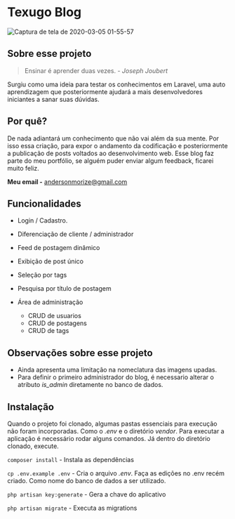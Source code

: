 # Texugo Blog

![Captura de tela de 2020-03-05 01-55-57](https://user-images.githubusercontent.com/49793812/75949318-9a8f5480-5e84-11ea-957d-9fa897f0e881.png)

## Sobre esse projeto

> Ensinar é aprender duas vezes. - *Joseph Joubert*

Surgiu como uma ideia para testar os conhecimentos em Laravel, uma auto aprendizagem que posteriormente ajudará a mais
desenvolvedores iniciantes a sanar suas dúvidas.

## Por quê?

De nada adiantará um conhecimento que não vai além da sua mente. Por isso essa criação, para expor o andamento da codificação e posteriormente a publicação de posts voltados ao desenvolvimento web. Esse blog faz parte do meu portfólio, se alguém puder enviar algum feedback, ficarei muito feliz.

**Meu email -** andersonmorize@gmail.com

## Funcionalidades

- Login / Cadastro.

- Diferenciação de cliente / administrador

- Feed de postagem dinâmico

- Exibição de post único

- Seleção por tags

- Pesquisa por título de postagem

- Área de administração
    - CRUD de usuarios
    - CRUD de postagens
    - CRUD de tags
    
## Observações sobre esse projeto

- Ainda apresenta uma limitação na nomeclatura das imagens upadas.
- Para definir o primeiro administrador do blog, é necessario alterar o atributo *is_admin* diretamente no banco de dados.

## Instalação

Quando o projeto foi clonado, algumas pastas essenciais para execução não foram incorporadas. Como o *.env* e o diretório *vendor*. Para executar a aplicação é necessário rodar alguns comandos.
Já dentro do diretório clonado, execute.

```composer install``` - Instala as dependências

```cp .env.example .env``` - Cria o arquivo *.env*. Faça as edições no .env recém criado. Como nome do banco de dados a ser utilizado.

```php artisan key:generate``` - Gera a chave do aplicativo

```php artisan migrate``` - Executa as migrations
